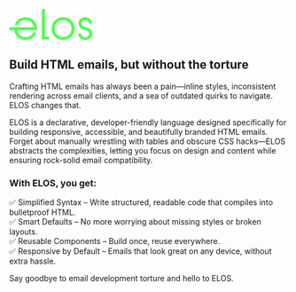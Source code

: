 <p>
  <a href="https://github.com/elos-lang/elos">
    <img width="150" src="https://raw.githubusercontent.com/elos-lang/elos/main/logo.png">
  </a>
</p>

## Build HTML emails, but without the torture

Crafting HTML emails has always been a pain—inline styles, inconsistent 
rendering across email clients, and a sea of outdated quirks to navigate. 
ELOS changes that.

ELOS is a declarative, developer-friendly language designed specifically for 
building responsive, accessible, and beautifully branded HTML emails. Forget about 
manually wrestling with tables and obscure CSS hacks—ELOS abstracts the complexities, 
letting you focus on design and content while ensuring rock-solid email compatibility.

### With ELOS, you get:
✅ Simplified Syntax – Write structured, readable code that compiles into bulletproof HTML.<br />
✅ Smart Defaults – No more worrying about missing styles or broken layouts.<br />
✅ Reusable Components – Build once, reuse everywhere.<br />
✅ Responsive by Default – Emails that look great on any device, without extra hassle.<br />

Say goodbye to email development torture and hello to ELOS.
